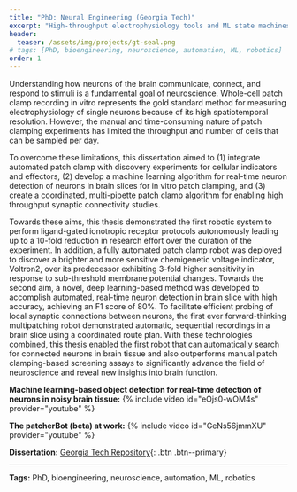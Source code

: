 ```yaml
---
title: "PhD: Neural Engineering (Georgia Tech)"
excerpt: "High-throughput electrophysiology tools and ML state machines for single-cellular recordings."
header:
  teaser: /assets/img/projects/gt-seal.png
# tags: [PhD, bioengineering, neuroscience, automation, ML, robotics]
order: 1
---
```


Understanding how neurons of the brain communicate, connect, and respond to stimuli is a fundamental goal of neuroscience. Whole-cell patch clamp recording in vitro represents the gold standard method for measuring electrophysiology of single neurons because of its high spatiotemporal resolution. However, the manual and time-consuming nature of patch clamping experiments has limited the throughput and number of cells that can be sampled per day. 

To overcome these limitations, this dissertation aimed to (1) integrate automated patch clamp with discovery experiments for cellular indicators and effectors, (2) develop a machine learning algorithm for real-time neuron detection of neurons in brain slices for in vitro patch clamping, and (3) create a coordinated, multi-pipette patch clamp algorithm for enabling high throughput synaptic connectivity studies. 

Towards these aims, this thesis demonstrated the first robotic system to perform ligand-gated ionotropic receptor protocols autonomously leading up to a 10-fold reduction in research effort over the duration of the experiment. In addition, a fully automated patch clamp robot was deployed to discover a brighter and more sensitive chemigenetic voltage indicator, Voltron2, over its predecessor exhibiting 3-fold higher sensitivity in response to sub-threshold membrane potential changes. Towards the second aim, a novel, deep learning-based method was developed to accomplish automated, real-time neuron detection in brain slice with high accuracy, achieving an F1 score of 80%. To facilitate efficient probing of local synaptic connections between neurons, the first ever forward-thinking multipatching robot demonstrated automatic, sequential recordings in a brain slice using a coordinated route plan. With these technologies combined, this thesis enabled the first robot that can automatically search for connected neurons in brain tissue and also outperforms manual patch clamping-based screening assays to significantly advance the field of neuroscience and reveal new insights into brain function.


**Machine learning-based object detection for real-time detection of neurons in noisy brain tissue:**
{% include video id="eOjs0-wOM4s" provider="youtube" %}

**The patcherBot (beta) at work:**
{% include video id="GeNs56jmmXU" provider="youtube" %}

**Dissertation:** [Georgia Tech Repository](https://repository.gatech.edu/entities/publication/640bef49-75ce-4675-b4e8-d253a55f2b8b){: .btn .btn--primary}

---

**Tags:** PhD, bioengineering, neuroscience, automation, ML, robotics
